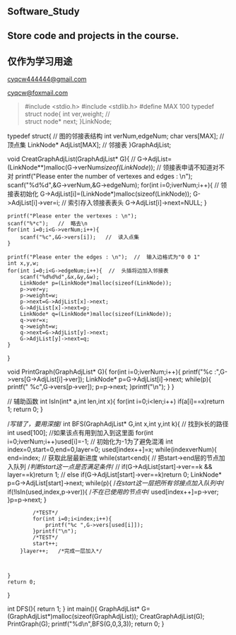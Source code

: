 ## Software_Study

## Store code and projects in the course.

## 仅作为学习用途

  cyqcw444444@gmail.com
  
  cyqcw@foxmail.com



  >#include <stdio.h>
#include <stdlib.h>
#define MAX 100
typedef struct node{
    int ver,weight;    //  
    struct node* next;
}LinkNode;

typedef struct{ //  图的邻接表结构
    int verNum,edgeNum;
    char vers[MAX]; //  顶点集
    LinkNode* AdjList[MAX]; //  邻接表
}GraphAdjList;

void CreatGraphAdjList(GraphAdjList* G){
    // G->AdjList=(LinkNode**)malloc(G->verNum*sizeof(LinkNode*));  //  领接表申请不知道对不对
    printf("Please enter the number of vertexes and edges : \n");
    scanf("%d%d",&G->verNum,&G->edgeNum);
    for(int i=0;i<G->verNum;i++){   //  领接表初始化
        G->AdjList[i]=(LinkNode*)malloc(sizeof(LinkNode));
        G->AdjList[i]->ver=i;   //  索引存入领接表表头
        G->AdjList[i]->next=NULL;
    }

    printf("Please enter the vertexes : \n");
    scanf("%*c");   //  略去\n
    for(int i=0;i<G->verNum;i++){
        scanf("%c",&G->vers[i]);   //  读入点集
    }

    printf("Please enter the edges : \n");  //  输入边格式为"0 0 1"
    int x,y,w;
    for(int i=0;i<G->edgeNum;i++){  //  头插将边加入邻接表
        scanf("%d%d%d",&x,&y,&w);
        LinkNode* p=(LinkNode*)malloc(sizeof(LinkNode));
        p->ver=y;
        p->weight=w;
        p->next=G->AdjList[x]->next;
        G->AdjList[x]->next=p;
        LinkNode* q=(LinkNode*)malloc(sizeof(LinkNode));
        q->ver=x;
        q->weight=w;
        q->next=G->AdjList[y]->next;
        G->AdjList[y]->next=q;
    }
}

void PrintGraph(GraphAdjList* G){
    for(int i=0;i<G->verNum;i++){
        printf("%c :",G->vers[G->AdjList[i]->ver]);
        LinkNode* p=G->AdjList[i]->next;
        while(p){
            printf(" %c",G->vers[p->ver]);
            p=p->next;
        }printf("\n");
    }
}

//  辅助函数
int IsIn(int* a,int len,int x){
    for(int i=0;i<len;i++)
        if(a[i]==x)return 1;
    return 0;
}

/*写错了，要用深搜*/
int BFS(GraphAdjList* G,int x,int y,int k){    //  找到k长的路径
    int used[100];  //如果该点有用到加入到这里面
    for(int i=0;i<G->verNum;i++)used[i]=-1; //  初始化为-1为了避免混淆
    int index=0,start=0,end=0,layer=0;
    used[index++]=x;
    while(index<G->verNum){
        end=index;  //  获取此层最新进度
        while(start<end){    //  把start->end层的节点加入队列
            /*判断start这一点是否满足条件*/
            // if(G->AdjList[start]->ver==k && layer==k)return 1;
            // else if(G->AdjList[start]->ver==k)return 0;
            LinkNode* p=G->AdjList[start]->next;
            while(p){   /*在start这一层把所有邻接点加入队列中*/
                if(!IsIn(used,index,p->ver)){   /*不在已使用的节点中*/
                    used[index++]=p->ver;
                }p=p->next;
            }
            
            /*TEST*/
            for(int i=0;i<index;i++){
                printf("%c ",G->vers[used[i]]);
            }printf("\n");
            /*TEST*/
            start++;
        }layer++;   /*完成一层加入*/



    }
    return 0;
}

int DFS(){
    return 1;
}
int main(){
    GraphAdjList* G=(GraphAdjList*)malloc(sizeof(GraphAdjList));
    CreatGraphAdjList(G);
    PrintGraph(G);
    printf("%d\n",BFS(G,0,3,3));
    return 0;
}
